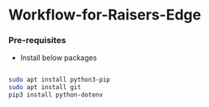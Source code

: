 # Workflow-for-Raisers-Edge

### Pre-requisites
- Install below packages

```bash

sudo apt install python3-pip
sudo apt install git
pip3 install python-dotenv

```